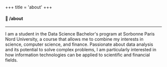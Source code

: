 +++
title = 'about'
+++

#### 👤 /about
____


I am a student in the Data Science Bachelor's program at Sorbonne Paris Nord University, a course that allows me to combine my interests in science, computer science, and finance. Passionate about data analysis and its potential to solve complex problems, I am particularly interested in how information technologies can be applied to scientific and financial fields.